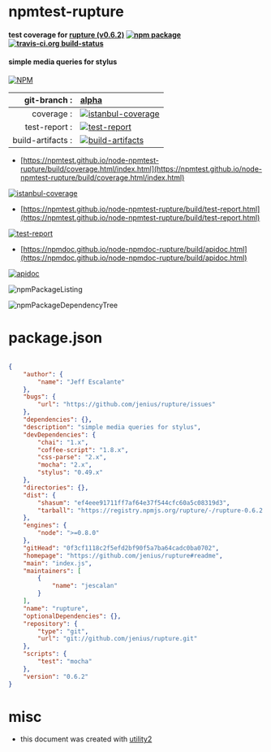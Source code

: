 # npmtest-rupture

#### test coverage for  [rupture (v0.6.2)](https://github.com/jenius/rupture#readme)  [![npm package](https://img.shields.io/npm/v/npmtest-rupture.svg?style=flat-square)](https://www.npmjs.org/package/npmtest-rupture) [![travis-ci.org build-status](https://api.travis-ci.org/npmtest/node-npmtest-rupture.svg)](https://travis-ci.org/npmtest/node-npmtest-rupture)

#### simple media queries for stylus

[![NPM](https://nodei.co/npm/rupture.png?downloads=true&downloadRank=true&stars=true)](https://www.npmjs.com/package/rupture)

| git-branch : | [alpha](https://github.com/npmtest/node-npmtest-rupture/tree/alpha)|
|--:|:--|
| coverage : | [![istanbul-coverage](https://npmtest.github.io/node-npmtest-rupture/build/coverage.badge.svg)](https://npmtest.github.io/node-npmtest-rupture/build/coverage.html/index.html)|
| test-report : | [![test-report](https://npmtest.github.io/node-npmtest-rupture/build/test-report.badge.svg)](https://npmtest.github.io/node-npmtest-rupture/build/test-report.html)|
| build-artifacts : | [![build-artifacts](https://npmtest.github.io/node-npmtest-rupture/glyphicons_144_folder_open.png)](https://github.com/npmtest/node-npmtest-rupture/tree/gh-pages/build)|

- [https://npmtest.github.io/node-npmtest-rupture/build/coverage.html/index.html](https://npmtest.github.io/node-npmtest-rupture/build/coverage.html/index.html)

[![istanbul-coverage](https://npmtest.github.io/node-npmtest-rupture/build/screenCapture.buildCi.browser.%252Ftmp%252Fbuild%252Fcoverage.lib.html.png)](https://npmtest.github.io/node-npmtest-rupture/build/coverage.html/index.html)

- [https://npmtest.github.io/node-npmtest-rupture/build/test-report.html](https://npmtest.github.io/node-npmtest-rupture/build/test-report.html)

[![test-report](https://npmtest.github.io/node-npmtest-rupture/build/screenCapture.buildCi.browser.%252Ftmp%252Fbuild%252Ftest-report.html.png)](https://npmtest.github.io/node-npmtest-rupture/build/test-report.html)

- [https://npmdoc.github.io/node-npmdoc-rupture/build/apidoc.html](https://npmdoc.github.io/node-npmdoc-rupture/build/apidoc.html)

[![apidoc](https://npmdoc.github.io/node-npmdoc-rupture/build/screenCapture.buildCi.browser.%252Ftmp%252Fbuild%252Fapidoc.html.png)](https://npmdoc.github.io/node-npmdoc-rupture/build/apidoc.html)

![npmPackageListing](https://npmtest.github.io/node-npmtest-rupture/build/screenCapture.npmPackageListing.svg)

![npmPackageDependencyTree](https://npmtest.github.io/node-npmtest-rupture/build/screenCapture.npmPackageDependencyTree.svg)



# package.json

```json

{
    "author": {
        "name": "Jeff Escalante"
    },
    "bugs": {
        "url": "https://github.com/jenius/rupture/issues"
    },
    "dependencies": {},
    "description": "simple media queries for stylus",
    "devDependencies": {
        "chai": "1.x",
        "coffee-script": "1.8.x",
        "css-parse": "2.x",
        "mocha": "2.x",
        "stylus": "0.49.x"
    },
    "directories": {},
    "dist": {
        "shasum": "ef4eee91711ff7af64e37f544cfc60a5c08319d3",
        "tarball": "https://registry.npmjs.org/rupture/-/rupture-0.6.2.tgz"
    },
    "engines": {
        "node": ">=0.8.0"
    },
    "gitHead": "0f3cf1118c2f5efd2bf90f5a7ba64cadc0ba0702",
    "homepage": "https://github.com/jenius/rupture#readme",
    "main": "index.js",
    "maintainers": [
        {
            "name": "jescalan"
        }
    ],
    "name": "rupture",
    "optionalDependencies": {},
    "repository": {
        "type": "git",
        "url": "git://github.com/jenius/rupture.git"
    },
    "scripts": {
        "test": "mocha"
    },
    "version": "0.6.2"
}
```



# misc
- this document was created with [utility2](https://github.com/kaizhu256/node-utility2)
